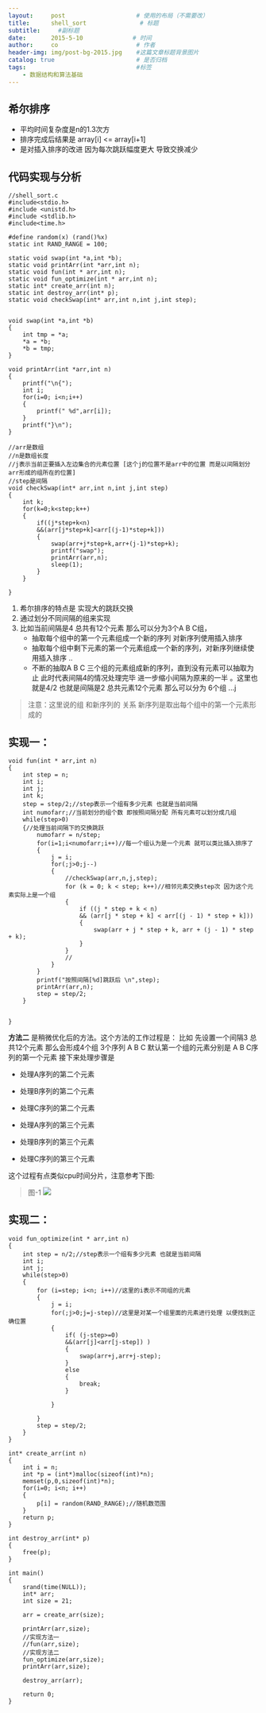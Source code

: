 ```yaml
---
layout:     post                    # 使用的布局（不需要改）
title:      shell_sort               # 标题 
subtitle:     #副标题
date:       2015-5-10              # 时间
author:     co                      # 作者
header-img: img/post-bg-2015.jpg    #这篇文章标题背景图片
catalog: true                       # 是否归档
tags:                               #标签
    - 数据结构和算法基础
---
```

## 希尔排序
- 平均时间复杂度是n的1.3次方 
- 排序完成后结果是 array[i] <= array[i+1]
- 是对插入排序的改进 因为每次跳跃幅度更大 导致交换减少


## 代码实现与分析

```
//shell_sort.c  
#include<stdio.h>
#include <unistd.h>
#include <stdlib.h>
#include<time.h>

#define random(x) (rand()%x)
static int RAND_RANGE = 100;

static void swap(int *a,int *b);
static void printArr(int *arr,int n);
static void fun(int * arr,int n);
static void fun_optimize(int * arr,int n);
static int* create_arr(int n);
static int destroy_arr(int* p);
static void checkSwap(int* arr,int n,int j,int step);


void swap(int *a,int *b)
{
    int tmp = *a;
    *a = *b;
    *b = tmp;
}

void printArr(int *arr,int n)
{
    printf("\n{");
    int i;
    for(i=0; i<n;i++)
    {
        printf(" %d",arr[i]);
    }
    printf("}\n");
}

//arr是数组
//n是数组长度
//j表示当前正要插入左边集合的元素位置 [这个j的位置不是arr中的位置 而是以间隔划分arr形成的组所在的位置]
//step是间隔
void checkSwap(int* arr,int n,int j,int step)
{
    int k;
    for(k=0;k<step;k++)
    {
        if((j*step+k<n)
        &&(arr[j*step+k]<arr[(j-1)*step+k]))
        {
            swap(arr+j*step+k,arr+(j-1)*step+k);
            printf("swap");
            printArr(arr,n);
            sleep(1);
        }
    }
   
}
```

1. 希尔排序的特点是 实现大的跳跃交换
2. 通过划分不同间隔的组来实现
3. 比如当前间隔是4 总共有12个元素 那么可以分为3个A B C组，
    - 抽取每个组中的第一个元素组成一个新的序列 对新序列使用插入排序
    - 抽取每个组中剩下元素的第一个元素组成一个新的序列，对新序列继续使用插入排序
    ..
    - 不断的抽取A B C 三个组的元素组成新的序列，直到没有元素可以抽取为止 此时代表间隔4的情况处理完毕 进一步缩小间隔为原来的一半 。这里也就是4/2 也就是间隔是2 总共元素12个元素 那么可以分为 6个组 ...j

> 注意：这里说的组 和新序列的 关系 新序列是取出每个组中的第一个元素形成的

## 实现一：

```
void fun(int * arr,int n)
{
    int step = n;
    int i;
    int j;
    int k;
    step = step/2;//step表示一个组有多少元素 也就是当前间隔
    int numofarr;//当前划分的组个数 即按照间隔分配 所有元素可以划分成几组
    while(step>0)
    {//处理当前间隔下的交换跳跃
        numofarr = n/step;
        for(i=1;i<numofarr;i++)//每一个组认为是一个元素 就可以类比插入排序了 
        {
            j = i;
            for(;j>0;j--)
            {
                //checkSwap(arr,n,j,step);
                for (k = 0; k < step; k++)//相邻元素交换step次 因为这个元素实际上是一个组
                {
                    if ((j * step + k < n) 
                    && (arr[j * step + k] < arr[(j - 1) * step + k]))
                    {
                        swap(arr + j * step + k, arr + (j - 1) * step + k);
                    }
                }
                //
            }
        }
        printf("按照间隔[%d]跳跃后 \n",step);
        printArr(arr,n);
        step = step/2;
    }
    

}
```

**方法二** 是稍微优化后的方法。这个方法的工作过程是：
比如 先设置一个间隔3 总共12个元素 那么会形成4个组 3个序列 A B C 默认第一个组的元素分别是 A B C序列的第一个元素
接下来处理步骤是

- 处理A序列的第二个元素
- 处理B序列的第二个元素
- 处理C序列的第二个元素

- 处理A序列的第三个元素
- 处理B序列的第三个元素
- 处理C序列的第三个元素 

这个过程有点类似cpu时间分片，注意参考下图:
> 图-1
![](https://gitee.com/whatplane/resource/raw/master/img/wx_20190212235035.png)
## 实现二：

```
void fun_optimize(int * arr,int n)
{
    int step = n/2;//step表示一个组有多少元素 也就是当前间隔
    int i;
    int j;
    while(step>0)
    {
        for (i=step; i<n; i++)//这里的i表示不同组的元素
        {
            j = i;
            for(;j>0;j=j-step)//这里是对某一个组里面的元素进行处理 以便找到正确位置
            { 
                if( (j-step>=0)
                &&(arr[j]<arr[j-step]) )
                {
                    swap(arr+j,arr+j-step);
                }
                else
                {
                    break;
                }

            }  
           
        }
        step = step/2;
    }
}

int* create_arr(int n)
{
    int i = n;
    int *p = (int*)malloc(sizeof(int)*n);
    memset(p,0,sizeof(int)*n);
    for(i=0; i<n; i++)
    {
        p[i] = random(RAND_RANGE);//随机数范围
    }
    return p;
}

int destroy_arr(int* p)
{
    free(p);
}

int main()  
{  
    srand(time(NULL));
    int* arr;
    int size = 21;
    
    arr = create_arr(size);
    
    printArr(arr,size);
	//实现方法一
    //fun(arr,size);
	//实现方法二
    fun_optimize(arr,size);
    printArr(arr,size);

    destroy_arr(arr);
 
    return 0;
} 
```




